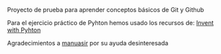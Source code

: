 Proyecto de prueba para aprender conceptos básicos de Git y Github

Para el ejercicio práctico de Pyhton hemos usado los recursos de:
[Invent with Pyhton](http://inventwithpython.com/es/)

Agradecimientos a [manuasir](https://github.com/manuasir) por su ayuda desinteresada